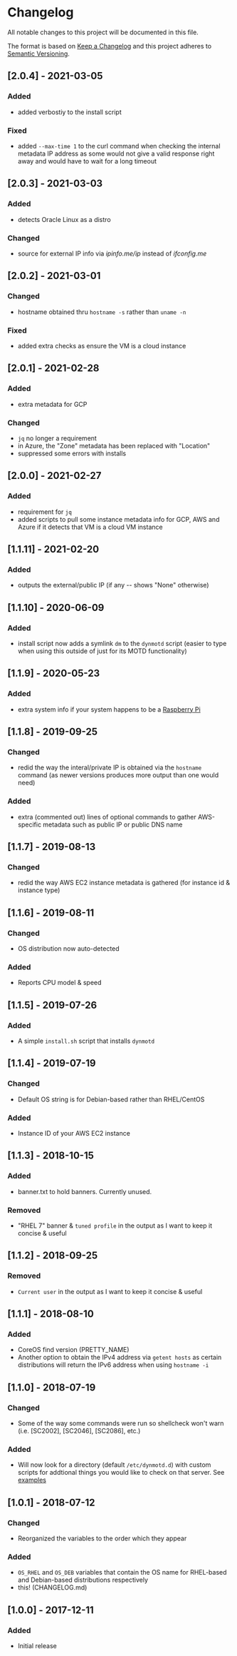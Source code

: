 # Changelog
All notable changes to this project will be documented in this file.

The format is based on [Keep a Changelog](http://keepachangelog.com/en/1.0.0/)
and this project adheres to [Semantic Versioning](http://semver.org/spec/v2.0.0.html).

## [2.0.4] - 2021-03-05
### Added
- added verbostiy to the install script
### Fixed
- added `--max-time 1` to the curl command when checking the internal metadata IP address as some would not give a valid response right away and would have to wait for a long timeout

## [2.0.3] - 2021-03-03
### Added
- detects Oracle Linux as a distro
### Changed
- source for external IP info via *ipinfo.me/ip* instead of *ifconfig.me*

## [2.0.2] - 2021-03-01
### Changed
- hostname obtained thru `hostname -s` rather than `uname -n`
### Fixed
- added extra checks as ensure the VM is a cloud instance

## [2.0.1] - 2021-02-28
### Added
- extra metadata for GCP
### Changed
- `jq` no longer a requirement
- in Azure, the "Zone" metadata has been replaced with "Location"
- suppressed some errors with installs

## [2.0.0] - 2021-02-27
### Added
- requirement for `jq`
- added scripts to pull some instance metadata info for GCP, AWS and Azure if it detects that VM is a cloud VM instance

## [1.1.11] - 2021-02-20
### Added
- outputs the external/public IP (if any -- shows "None" otherwise)

## [1.1.10] - 2020-06-09
### Added
- install script now adds a symlink `dm` to the `dynmotd` script (easier to type when using this outside of just for its MOTD functionality)

## [1.1.9] - 2020-05-23
### Added
- extra system info if your system happens to be a [Raspberry Pi](https://www.raspberrypi.org/)

## [1.1.8] - 2019-09-25
### Changed
- redid the way the interal/private IP is obtained via the `hostname` command (as newer versions produces more output than one would need)
### Added
- extra (commented out) lines of optional commands to gather AWS-specific metadata such as public IP or public DNS name

## [1.1.7] - 2019-08-13
### Changed
- redid the way AWS EC2 instance metadata is gathered (for instance id & instance type) 

## [1.1.6] - 2019-08-11
### Changed
- OS distribution now auto-detected
### Added
- Reports CPU model & speed

## [1.1.5] - 2019-07-26
### Added
- A simple `install.sh` script that installs `dynmotd`

## [1.1.4] - 2019-07-19
### Changed
- Default OS string is for Debian-based rather than RHEL/CentOS
### Added
- Instance ID of your AWS EC2 instance

## [1.1.3] - 2018-10-15
### Added
- banner.txt to hold banners.  Currently unused.
### Removed
- "RHEL 7" banner & `tuned profile` in the output as I want to keep it concise & useful

## [1.1.2] - 2018-09-25
### Removed
- `Current user` in the output as I want to keep it concise & useful

## [1.1.1] - 2018-08-10
### Added
- CoreOS find version (PRETTY_NAME)
- Another option to obtain the IPv4 address via `getent hosts` as certain distributions will return the IPv6 address when using `hostname -i`

## [1.1.0] - 2018-07-19
### Changed
- Some of the way some commands were run so shellcheck won't warn (i.e. [SC2002], [SC2046], [SC2086], etc.)
### Added
- Will now look for a directory (default `/etc/dynmotd.d`) with custom scripts for addtional things you would like to check on that server.  See [examples](https://github.com/Neutrollized/dynmotd/tree/master/example/dynmotd.d)

## [1.0.1] - 2018-07-12
### Changed
- Reorganized the variables to the order which they appear
### Added
- `OS_RHEL` and `OS_DEB` variables that contain the OS name for RHEL-based and Debian-based distributions respectively
- this! (CHANGELOG.md)

## [1.0.0] - 2017-12-11
### Added
- Initial release
